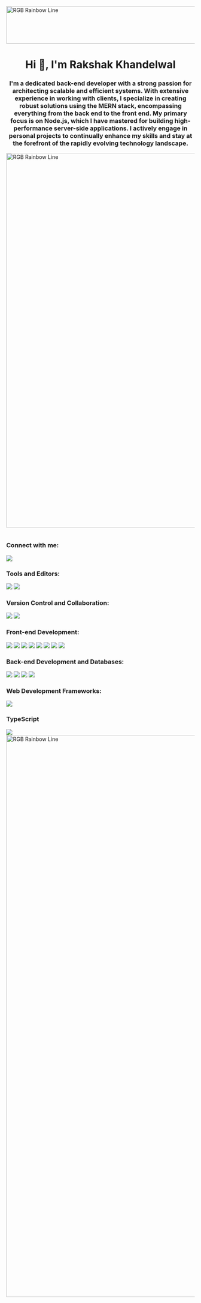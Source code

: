 <img src="./banner-welcome.gif" alt="RGB Rainbow Line" width="1000" height="100"/>

<h1 align="center">Hi 👋, I'm Rakshak Khandelwal</h1>
<h3 align="center">
I'm a dedicated back-end developer with a strong passion for architecting scalable and efficient systems. With extensive experience in working with clients, I specialize in creating robust solutions using the MERN stack, encompassing everything from the back end to the front end. My primary focus is on Node.js, which I have mastered for building high-performance server-side applications. I actively engage in personal projects to continually enhance my skills and stay at the forefront of the rapidly evolving technology landscape.
</h3>

<img src="./rgb-rainbow.gif" alt="RGB Rainbow Line" width="1000"/>

<p align="left"> <a href="https://twitter.com/" target="blank"><img src="https://img.shields.io/twitter/follow/?logo=twitter&style=for-the-badge" alt="" /></a> </p>

<div class="strip-container">
  <div class="strip red"></div>
  <div class="strip green"></div>
  <div class="strip blue"></div>
</div>

<h3 align="left">Connect with me:</h3>
<p align="left">
  <a href="https://www.linkedin.com/in/rakshak-khandelwal-358782249/" target="blank">
    <img src="https://skillicons.dev/icons?i=linkedin" />
  </a>
</p>

<h3 align="left">Tools and Editors:</h3>
<div class="icon-container">
  <img src="https://skillicons.dev/icons?i=stackoverflow" />
  <img src="https://skillicons.dev/icons?i=vscode" />
</div>

<h3 align="left">Version Control and Collaboration:</h3>
<div class="icon-container">
  <img src="https://skillicons.dev/icons?i=github" />
  <img src="https://skillicons.dev/icons?i=discord" />
</div>

<h3 align="left">Front-end Development:</h3>
<div class="icon-container">
  <img src="https://skillicons.dev/icons?i=bootstrap" />
  <img src="https://skillicons.dev/icons?i=css" />
  <img src="https://skillicons.dev/icons?i=js" />
  <img src="https://skillicons.dev/icons?i=react" />
  <img src="https://skillicons.dev/icons?i=vue" />
  <img src="https://skillicons.dev/icons?i=wordpress" />
  <img src="https://skillicons.dev/icons?i=mui" />
  <img src="https://skillicons.dev/icons?i=tailwindcss" />
</div>

<h3 align="left">Back-end Development and Databases: </h3>
<div class="icon-container">
  <img src="https://skillicons.dev/icons?i=mysql" />
  <img src="https://skillicons.dev/icons?i=nodejs" />
  <img src="https://skillicons.dev/icons?i=mongodb" />
  <img src="https://skillicons.dev/icons?i=express" />
</div>

<h3 align="left">Web Development Frameworks:</h3>
<div class="icon-container">
  <img src="https://skillicons.dev/icons?i=nextjs" />
</div>

<h3 align="left">TypeScript</h3>
<div class="icon-container">
  <img src="https://skillicons.dev/icons?i=ts" />
</div>

<img src="./rgb-rainbow.gif" alt="RGB Rainbow Line" width="1500"/>

